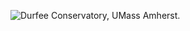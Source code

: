 ![Durfee Conservatory, UMass Amherst.](https://40.media.tumblr.com/05a91e87f58efc457df1a98589206867/tumblr_nkcmedth1s1t0rg3mo1_1280.jpg)
